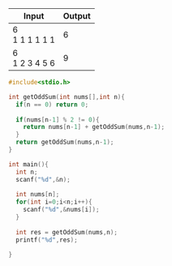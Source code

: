 
| Input            | Output |
| ---------------- | ------ |
| 6<br>1 1 1 1 1 1 | 6      |
| 6<br>1 2 3 4 5 6 | 9      |
```c
#include<stdio.h>

int getOddSum(int nums[],int n){
  if(n == 0) return 0;
  
  if(nums[n-1] % 2 != 0){
    return nums[n-1] + getOddSum(nums,n-1); 
  }
  return getOddSum(nums,n-1);
}

int main(){
  int n;
  scanf("%d",&n);
  
  int nums[n];
  for(int i=0;i<n;i++){
    scanf("%d",&nums[i]);
  }
  
  int res = getOddSum(nums,n);
  printf("%d",res);
  
}

```